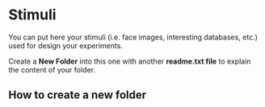# Stimuli

You can put here your stimuli (i.e. face images, interesting databases, etc.) used for design your experiments.

Create a **New Folder** into this one with another **readme.txt file** to explain the content of your folder.

## How to create a new folder


